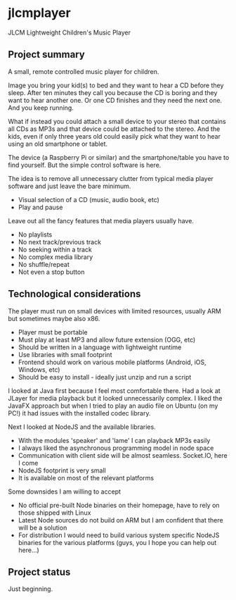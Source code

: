 jlcmplayer
==========

JLCM Lightweight Children's Music Player

Project summary
---------------

A small, remote controlled music player for children.

Image you bring your kid(s) to bed and they want to hear a CD before they sleep. After ten minutes they call you because
the CD is boring and they want to hear another one. Or one CD finishes and they need the next one. And you keep running.

What if instead you could attach a small device to your stereo that contains all CDs as MP3s and that device could be
attached to the stereo. And the kids, even if only three years old could easily pick what they want to hear using an
old smartphone or tablet.

The device (a Raspberry Pi or similar) and the smartphone/table you have to find yourself. But the simple control 
software is here.

The idea is to remove all unnecessary clutter from typical media player software and just leave the bare minimum.
* Visual selection of a CD (music, audio book, etc)
* Play and pause

Leave out all the fancy features that media players usually have.
* No playlists
* No next track/previous track
* No seeking within a track
* No complex media library
* No shuffle/repeat
* Not even a stop button

Technological considerations
----------------------------

The player must run on small devices with limited resources, usually ARM but sometimes maybe also x86.
* Player must be portable
* Must play at least MP3 and allow future extension (OGG, etc)
* Should be written in a language with lightweight runtime
* Use libraries with small footprint
* Frontend should work on various mobile platforms (Android, iOS, Windows, etc)
* Should be easy to install - ideally just unzip and run a script

I looked at Java first because I feel most comfortable there. Had a look at JLayer for media playback but it looked 
unnecessarily complex. I liked the JavaFX approach but when I tried to play an audio file on Ubuntu (on my PC!) it had
issues with the installed codec library.

Next I looked at NodeJS and the available libraries.
* With the modules 'speaker' and 'lame' I can playback MP3s easily
* I always liked the asynchronous programming model in node space
* Communication with client side will be almost seamless. Socket.IO, here I come
* NodeJS footprint is very small
* It is available on most of the relevant platforms

Some downsides I am willing to accept
* No official pre-built Node binaries on their homepage, have to rely on those shipped with Linux
* Latest Node sources do not build on ARM but I am confident that there will be a solution
* For distribution I would need to build various system specific NodeJS binaries for the various platforms (guys, you I
hope you can help out here...)

Project status
--------------

Just beginning.
